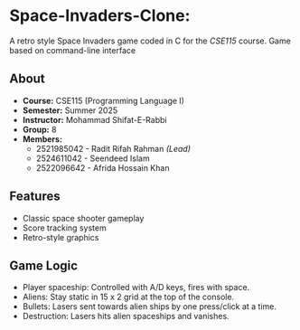 # Space-Invaders-Clone:

A retro style Space Invaders game coded in C for the *CSE115* course. Game based on command-line interface 

## About

- **Course:** CSE115 (Programming Language I)
- **Semester:** Summer 2025
- **Instructor:** Mohammad Shifat-E-Rabbi
- **Group:** 8
- **Members:**
  - 2521985042 - Radit Rifah Rahman *(Lead)*
  - 2524611042 - Seendeed Islam
  - 2522096642 - Afrida Hossain Khan
  
 
## Features

  - Classic space shooter gameplay
  - Score tracking system
  - Retro-style graphics


## Game Logic
   
 - Player spaceship: Controlled with A/D keys, fires with space.
 - Aliens: Stay static in 15 x 2 grid at the top of the console.
 - Bullets: Lasers sent towards alien ships by one press/click at a time.
 - Destruction: Lasers hits alien spaceships and vanishes. 
